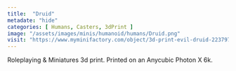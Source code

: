 ```yaml
---
title:  "Druid"
metadate: "hide"
categories: [ Humans, Casters, 3dPrint ]
image: "/assets/images/minis/humanoid/humans/Druid.png"
visit: "https://www.myminifactory.com/object/3d-print-evil-druid-223797"
---
```

Roleplaying & Miniatures 3d print. Printed on an Anycubic Photon X 6k.
